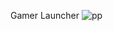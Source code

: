 Gamer Launcher
![pp](https://user-images.githubusercontent.com/98191494/200916591-b0bc68c6-a8eb-46fc-b17b-7175718125b1.PNG)


